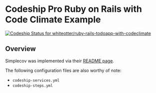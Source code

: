 # Codeship Pro Ruby on Rails with Code Climate Example

[ ![Codeship Status for whiteotter/ruby-rails-todoapp-with-codeclimate](https://app.codeship.com/projects/6fc23b50-9b4c-0135-55b6-4e2a5d346d01/status?branch=master)](https://app.codeship.com/projects/252616)

## Overview
Simplecov was implemented via their [README page](https://github.com/colszowka/simplecov).

The following configuration files are also worthy of note:
- `codeship-services.yml`
- `codeship-steps.yml`
